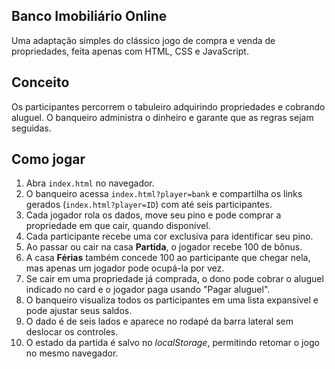 ## Banco Imobiliário Online

Uma adaptação simples do clássico jogo de compra e venda de propriedades, feita apenas com HTML, CSS e JavaScript.

## Conceito

Os participantes percorrem o tabuleiro adquirindo propriedades e cobrando aluguel. O banqueiro administra o dinheiro e garante que as regras sejam seguidas.

## Como jogar

1. Abra `index.html` no navegador.
2. O banqueiro acessa `index.html?player=bank` e compartilha os links gerados (`index.html?player=ID`) com até seis participantes.
3. Cada jogador rola os dados, move seu pino e pode comprar a propriedade em que cair, quando disponível.
4. Cada participante recebe uma cor exclusiva para identificar seu pino.
5. Ao passar ou cair na casa **Partida**, o jogador recebe 100 de bônus.
6. A casa **Férias** também concede 100 ao participante que chegar nela, mas apenas um jogador pode ocupá-la por vez.
7. Se cair em uma propriedade já comprada, o dono pode cobrar o aluguel indicado no card e o jogador paga usando "Pagar aluguel".
8. O banqueiro visualiza todos os participantes em uma lista expansível e pode ajustar seus saldos.
9. O dado é de seis lados e aparece no rodapé da barra lateral sem deslocar os controles.
10. O estado da partida é salvo no *localStorage*, permitindo retomar o jogo no mesmo navegador.
